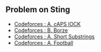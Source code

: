 ## Problem on Sting

- [Codeforces : A. cAPS lOCK](https://codeforces.com/contest/131/problem/A)
- [Codeforces : B. Borze](https://codeforces.com/problemset/problem/32/B)
- [Codeforces : A. Short Substrings](https://codeforces.com/problemset/problem/1367/A)
- [Codeforces : A. Football](https://codeforces.com/problemset/problem/43/A)
